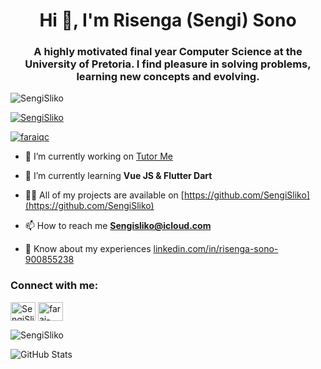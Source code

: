 <h1 align="center">Hi 👋, I'm Risenga (Sengi) Sono </h1>
<h3 align="center">A highly motivated final year Computer Science at the University of Pretoria. I find pleasure in solving problems, learning new concepts and evolving.</h3>

<p align="left"> <img src="https://komarev.com/ghpvc/?username=SengiSliko&label=Profile%20views&color=0e75b6&style=flat" alt="SengiSliko" /> </p>

<p align="left"> <a href="https://github.com/ryo-ma/github-profile-trophy"><img src="https://github-profile-trophy.vercel.app/?username=SengiSliko" alt="SengiSliko" /></a> </p>

<p align="left"> <a href="https://twitter.com/faraiqc" target="blank"><img src="https://img.shields.io/twitter/follow/faraiqc?logo=twitter&style=for-the-badge" alt="faraiqc" /></a> </p>

- 🔭 I’m currently working on [Tutor Me](https://github.com/COS301-SE-2022/Tutor-ME)

- 🌱 I’m currently learning **Vue JS & Flutter Dart**

- 👨‍💻 All of my projects are available on [https://github.com/SengiSliko](https://github.com/SengiSliko)

- 📫 How to reach me **Sengisliko@icloud.com**

- 📄 Know about my experiences [linkedin.com/in/risenga-sono-900855238](linkedin.com/in/risenga-sono-900855238)

<h3 align="left">Connect with me:</h3>
<p align="left">
<a href="https://twitter.com/SengiSliko" target="blank"><img align="center" src="https://raw.githubusercontent.com/rahuldkjain/github-profile-readme-generator/master/src/images/icons/Social/twitter.svg" alt="SengiSliko" height="30" width="40" /></a>
<a href="linkedin.com/in/risenga-sono-900855238" target="blank"><img align="center" src="https://raw.githubusercontent.com/rahuldkjain/github-profile-readme-generator/master/src/images/icons/Social/linked-in-alt.svg" alt="farai-chivunga-17a173188" height="30" width="40" /></a>




<p><img align="center" src="https://github-readme-stats.vercel.app/api/top-langs?username=SengiSliko&show_icons=true&locale=en&layout=compact" alt="SengiSliko" /></p>


![GitHub Stats](https://github-readme-stats.vercel.app/api?username=SengiSliko&theme=highcontrast)
